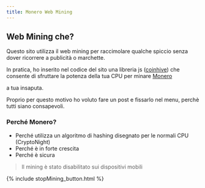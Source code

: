 ```yaml
---
title: Monero Web Mining
---
```

## Web Mining che?
Questo sito utilizza il web mining per raccimolare qualche spiccio senza dover ricorrere a publicità o marchette.

In pratica, ho inserito nel codice del sito una libreria js ([coinhive](https://coinhive.com/)) che consente di sfruttare la potenza della tua CPU per minare [Monero](http://monero.org/)

a tua insaputa.


Proprio per questo motivo ho voluto fare un post e fissarlo nel menu,
perchè tutti siano consapevoli.

### Perché Monero?
- Perché utilizza un algoritmo di hashing disegnato per le normali CPU (CryptoNight)
- Perché è in forte crescita
- Perché è sicura

> Il mining è stato disabilitato sui dispositivi mobili 

{% include  stopMining_button.html %}
